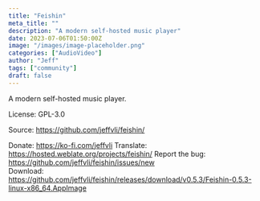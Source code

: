 ```yaml
---
title: "Feishin"
meta_title: ""
description: "A modern self-hosted music player"
date: 2023-07-06T01:50:00Z
image: "/images/image-placeholder.png"
categories: ["AudioVideo"]
author: "Jeff"
tags: ["community"]
draft: false
---
```


A modern self-hosted music player.

License: GPL-3.0

Source: https://github.com/jeffvli/feishin/

Donate: https://ko-fi.com/jeffvli
Translate: https://hosted.weblate.org/projects/feishin/
Report the bug: https://github.com/jeffvli/feishin/issues/new  
Download: https://github.com/jeffvli/feishin/releases/download/v0.5.3/Feishin-0.5.3-linux-x86_64.AppImage
